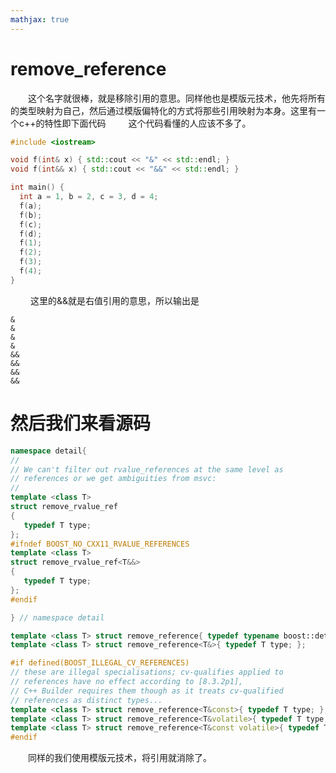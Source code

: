 ```yaml
---
mathjax: true
---
```


# remove_reference 
&emsp;&emsp;这个名字就很棒，就是移除引用的意思。同样他也是模版元技术，他先将所有的类型映射为自己，然后通过模版偏特化的方式将那些引用映射为本身。这里有一个c++的特性即下面代码
&emsp;&emsp; 这个代码看懂的人应该不多了。
```cpp
#include <iostream>

void f(int& x) { std::cout << "&" << std::endl; }
void f(int&& x) { std::cout << "&&" << std::endl; }

int main() {
  int a = 1, b = 2, c = 3, d = 4;
  f(a);
  f(b);
  f(c);
  f(d);
  f(1);
  f(2);
  f(3);
  f(4);
}
```
<!---more-->
&emsp;&emsp; 这里的&&就是右值引用的意思，所以输出是
```
&
&
&
&
&&
&&
&&
&&
```
# 然后我们来看源码
```cpp
namespace detail{
//
// We can't filter out rvalue_references at the same level as
// references or we get ambiguities from msvc:
//
template <class T>
struct remove_rvalue_ref
{
   typedef T type;
};
#ifndef BOOST_NO_CXX11_RVALUE_REFERENCES
template <class T>
struct remove_rvalue_ref<T&&>
{
   typedef T type;
};
#endif

} // namespace detail

template <class T> struct remove_reference{ typedef typename boost::detail::remove_rvalue_ref<T>::type type; };
template <class T> struct remove_reference<T&>{ typedef T type; };

#if defined(BOOST_ILLEGAL_CV_REFERENCES)
// these are illegal specialisations; cv-qualifies applied to
// references have no effect according to [8.3.2p1],
// C++ Builder requires them though as it treats cv-qualified
// references as distinct types...
template <class T> struct remove_reference<T&const>{ typedef T type; };
template <class T> struct remove_reference<T&volatile>{ typedef T type; };
template <class T> struct remove_reference<T&const volatile>{ typedef T type; };
#endif
```
&emsp;&emsp;同样的我们使用模版元技术，将引用就消除了。
